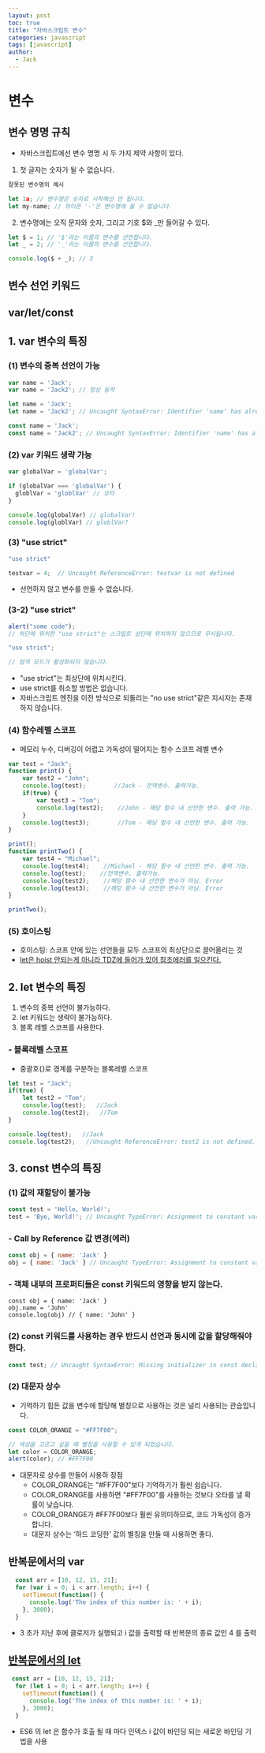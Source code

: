 ```yaml
---
layout: post
toc: true
title: "자바스크립트 변수"
categories: javascript
tags: [javascript]
author:
  - Jack
---
```


# 변수
## 변수 명명 규칙
* 자바스크립트에선 변수 명명 시 두 가지 제약 사항이 있다.
1. 첫 글자는 숫자가 될 수 없습니다.  
```javascript
잘못된 변수명의 예시

let 1a; // 변수명은 숫자로 시작해선 안 됩니다.
let my-name; // 하이픈 '-'은 변수명에 올 수 없습니다.
```
  
2. 변수명에는 오직 문자와 숫자, 그리고 기호 $와 _만 들어갈 수 있다.  

```javascript
let $ = 1; // '$'라는 이름의 변수를 선언합니다.
let _ = 2; // '_'라는 이름의 변수를 선언합니다.

console.log($ + _); // 3
```
  
## 변수 선언 키워드
## var/let/const

## 1. var 변수의 특징

### (1) 변수의 중복 선언이 가능
```javascript
var name = 'Jack';
var name = 'Jack2'; // 정상 동작

let name = 'Jack';
let name = 'Jack2'; // Uncaught SyntaxError: Identifier 'name' has already been declared

const name = 'Jack';
const name = 'Jack2'; // Uncaught SyntaxError: Identifier 'name' has already been declared
```
  
### (2) var 키워드 생략 가능
```javascript
var globalVar = 'globalVar';

if (globalVar === 'globalVar') {
  globlVar = 'globlVar' // 오타
}

console.log(globalVar) // globalVar!
console.log(globlVar) // globlVar?
```

### (3) "use strict"
```javascript
"use strict"

testvar = 4;  // Uncaught ReferenceError: testvar is not defined
```
* 선언하지 않고 변수를 만들 수 없습니다.


### (3-2) "use strict" 
```javascript
alert("some code");
// 하단에 위치한 "use strict"는 스크립트 상단에 위치하지 않으므로 무시됩니다.

"use strict";

// 엄격 모드가 활성화되지 않습니다.
```
* "use strict"는 최상단에 위치시킨다.
* use strict를 취소할 방법은 없습니다.
* 자바스크립트 엔진을 이전 방식으로 되돌리는 "no use strict"같은 지시자는 존재하지 않습니다.


### (4) 함수레벨 스코프
* 메모리 누수, 디버깅이 어렵고 가독성이 떨어지는 함수 스코프 레벨 변수  

```javascript
var test = "Jack";
function print() {
    var test2 = "John";
    console.log(test);        //Jack - 전역변수. 출력가능.
    if(true) {
        var test3 = "Tom";
        console.log(test2);    //John - 해당 함수 내 선언한 변수. 출력 가능.
    }
    console.log(test3);        //Tom - 해당 함수 내 선언한 변수. 출력 가능.
}

print();
function printTwo() {
    var test4 = "Michael";
    console.log(test4);    //Michael - 해당 함수 내 선언한 변수. 출력 가능.
    console.log(test);    //전역변수. 출력가능.
    console.log(test2);    //해당 함수 내 선언한 변수가 아님. Error
    console.log(test3);    //해당 함수 내 선언한 변수가 아님. Error
}

printTwo();
```
  

### (5) 호이스팅
* 호이스팅: 스코프 안에 있는 선언들을 모두 스코프의 최상단으로 끌어올리는 것
* [let은 hoist 안되는게 아니라 TDZ에 들어가 있어 참조에러를 일으킨다.](https://evan-moon.github.io/2019/06/18/javascript-let-const/)  



## 2. let 변수의 특징
1. 변수의 중복 선언이 불가능하다.
2. let 키워드는 생략이 불가능하다.
3. 블록 레벨 스코프를 사용한다.  

### - 블록레벨 스코프
* 중괄호{}로 경계를 구분하는 블록레벨 스코프
  
```javascript
let test = "Jack";
if(true) {
    let test2 = "Tom";
    console.log(test);   //Jack
    console.log(test2);   //Tom
}

console.log(test);   //Jack
console.log(test2);   //Uncaught ReferenceError: test2 is not defined.
```



## 3. const 변수의 특징
### (1) 값의 재할당이 불가능
```javascript
const test = 'Hello, World!';
test = 'Bye, World!'; // Uncaught TypeError: Assignment to constant variable.
```
  
### - Call by Reference 값 변경(에러)
```javascript
const obj = { name: 'Jack' }
obj = { name: 'Jack' } // Uncaught TypeError: Assignment to constant variable.
```
  
### - 객체 내부의 프로퍼티들은 const 키워드의 영향을 받지 않는다.
```
const obj = { name: 'Jack' }
obj.name = 'John'
console.log(obj) // { name: 'John' }
```
  
### (2) const 키워드를 사용하는 경우 반드시 선언과 동시에 값을 할당해줘야 한다.
```javascript
const test; // Uncaught SyntaxError: Missing initializer in const declaration
```

### (2) 대문자 상수
* 기억하기 힘든 값을 변수에 할당해 별칭으로 사용하는 것은 널리 사용되는 관습입니다.  
  
```javascript
const COLOR_ORANGE = "#FF7F00";

// 색상을 고르고 싶을 때 별칭을 사용할 수 있게 되었습니다.
let color = COLOR_ORANGE;
alert(color); // #FF7F00

```

* 대문자로 상수를 만들어 사용하 장점
  * COLOR_ORANGE는 "#FF7F00"보다 기억하기가 훨씬 쉽습니다.
  * COLOR_ORANGE를 사용하면 "#FF7F00"를 사용하는 것보다 오타를 낼 확률이 낮습니다.
  * COLOR_ORANGE가 #FF7F00보다 훨씬 유의미하므로, 코드 가독성이 증가합니다.
  * 대문자 상수는 ‘하드 코딩한’ 값의 별칭을 만들 때 사용하면 좋다.




## 반복문에서의 var

```javascript
  const arr = [10, 12, 15, 21];
  for (var i = 0; i < arr.length; i++) {
    setTimeout(function() {
      console.log('The index of this number is: ' + i);
    }, 3000); 
  }
```  
*  3 초가 지난 후에 클로저가 실행되고 i 값을 출력할 때 반복문의 종료 값인 4 를 출력


## [반복문에서의 let](http://exploringjs.com/es6/ch_variables.html#sec_let-const-loop-heads)
```javascript
 const arr = [10, 12, 15, 21];
  for (let i = 0; i < arr.length; i++) {
    setTimeout(function() {
      console.log('The index of this number is: ' + i);
    }, 3000);
  }
```
* ES6 의 let 은 함수가 호출 될 때 마다 인덱스 i 값이 바인딩 되는 새로운 바인딩 기법을 사용
